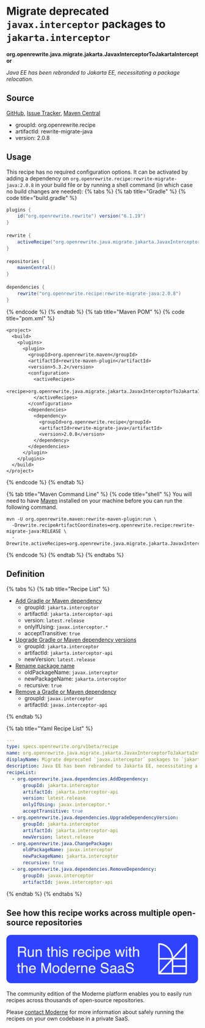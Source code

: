 # Migrate deprecated `javax.interceptor` packages to `jakarta.interceptor`

**org.openrewrite.java.migrate.jakarta.JavaxInterceptorToJakartaInterceptor**

_Java EE has been rebranded to Jakarta EE, necessitating a package relocation._

## Source

[GitHub](https://github.com/openrewrite/rewrite-migrate-java/blob/main/src/main/resources/META-INF/rewrite/jakarta-ee-9.yml), [Issue Tracker](https://github.com/openrewrite/rewrite-migrate-java/issues), [Maven Central](https://central.sonatype.com/artifact/org.openrewrite.recipe/rewrite-migrate-java/2.0.8/jar)

* groupId: org.openrewrite.recipe
* artifactId: rewrite-migrate-java
* version: 2.0.8


## Usage

This recipe has no required configuration options. It can be activated by adding a dependency on `org.openrewrite.recipe:rewrite-migrate-java:2.0.8` in your build file or by running a shell command (in which case no build changes are needed): 
{% tabs %}
{% tab title="Gradle" %}
{% code title="build.gradle" %}
```groovy
plugins {
    id("org.openrewrite.rewrite") version("6.1.19")
}

rewrite {
    activeRecipe("org.openrewrite.java.migrate.jakarta.JavaxInterceptorToJakartaInterceptor")
}

repositories {
    mavenCentral()
}

dependencies {
    rewrite("org.openrewrite.recipe:rewrite-migrate-java:2.0.8")
}
```
{% endcode %}
{% endtab %}
{% tab title="Maven POM" %}
{% code title="pom.xml" %}
```markup
<project>
  <build>
    <plugins>
      <plugin>
        <groupId>org.openrewrite.maven</groupId>
        <artifactId>rewrite-maven-plugin</artifactId>
        <version>5.3.2</version>
        <configuration>
          <activeRecipes>
            <recipe>org.openrewrite.java.migrate.jakarta.JavaxInterceptorToJakartaInterceptor</recipe>
          </activeRecipes>
        </configuration>
        <dependencies>
          <dependency>
            <groupId>org.openrewrite.recipe</groupId>
            <artifactId>rewrite-migrate-java</artifactId>
            <version>2.0.8</version>
          </dependency>
        </dependencies>
      </plugin>
    </plugins>
  </build>
</project>
```
{% endcode %}
{% endtab %}

{% tab title="Maven Command Line" %}
{% code title="shell" %}
You will need to have [Maven](https://maven.apache.org/download.cgi) installed on your machine before you can run the following command.

```shell
mvn -U org.openrewrite.maven:rewrite-maven-plugin:run \
  -Drewrite.recipeArtifactCoordinates=org.openrewrite.recipe:rewrite-migrate-java:RELEASE \
  -Drewrite.activeRecipes=org.openrewrite.java.migrate.jakarta.JavaxInterceptorToJakartaInterceptor
```
{% endcode %}
{% endtab %}
{% endtabs %}

## Definition

{% tabs %}
{% tab title="Recipe List" %}
* [Add Gradle or Maven dependency](../../../java/dependencies/adddependency.md)
  * groupId: `jakarta.interceptor`
  * artifactId: `jakarta.interceptor-api`
  * version: `latest.release`
  * onlyIfUsing: `javax.interceptor.*`
  * acceptTransitive: `true`
* [Upgrade Gradle or Maven dependency versions](../../../java/dependencies/upgradedependencyversion.md)
  * groupId: `jakarta.interceptor`
  * artifactId: `jakarta.interceptor-api`
  * newVersion: `latest.release`
* [Rename package name](../../../java/changepackage.md)
  * oldPackageName: `javax.interceptor`
  * newPackageName: `jakarta.interceptor`
  * recursive: `true`
* [Remove a Gradle or Maven dependency](../../../java/dependencies/removedependency.md)
  * groupId: `javax.interceptor`
  * artifactId: `javax.interceptor-api`

{% endtab %}

{% tab title="Yaml Recipe List" %}
```yaml
---
type: specs.openrewrite.org/v1beta/recipe
name: org.openrewrite.java.migrate.jakarta.JavaxInterceptorToJakartaInterceptor
displayName: Migrate deprecated `javax.interceptor` packages to `jakarta.interceptor`
description: Java EE has been rebranded to Jakarta EE, necessitating a package relocation.
recipeList:
  - org.openrewrite.java.dependencies.AddDependency:
      groupId: jakarta.interceptor
      artifactId: jakarta.interceptor-api
      version: latest.release
      onlyIfUsing: javax.interceptor.*
      acceptTransitive: true
  - org.openrewrite.java.dependencies.UpgradeDependencyVersion:
      groupId: jakarta.interceptor
      artifactId: jakarta.interceptor-api
      newVersion: latest.release
  - org.openrewrite.java.ChangePackage:
      oldPackageName: javax.interceptor
      newPackageName: jakarta.interceptor
      recursive: true
  - org.openrewrite.java.dependencies.RemoveDependency:
      groupId: javax.interceptor
      artifactId: javax.interceptor-api

```
{% endtab %}
{% endtabs %}

## See how this recipe works across multiple open-source repositories

[![Moderne Link Image](/.gitbook/assets/ModerneRecipeButton.png)](https://app.moderne.io/recipes/org.openrewrite.java.migrate.jakarta.JavaxInterceptorToJakartaInterceptor)

The community edition of the Moderne platform enables you to easily run recipes across thousands of open-source repositories.

Please [contact Moderne](https://moderne.io/product) for more information about safely running the recipes on your own codebase in a private SaaS.
